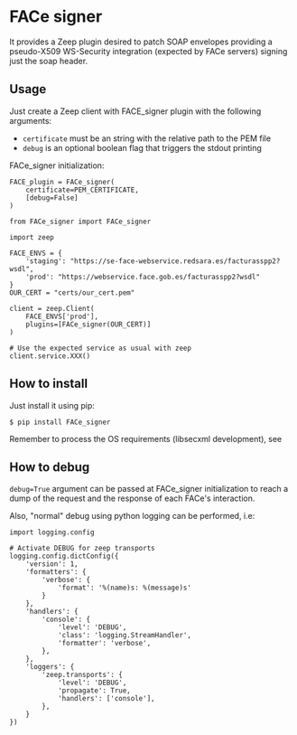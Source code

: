 # FACe signer

It provides a Zeep plugin desired to patch SOAP envelopes providing a pseudo-X509 WS-Security integration (expected by FACe servers) signing just the soap header.

## Usage

Just create a Zeep client with FACE_signer plugin with the following arguments:
  - `certificate` must be an string with the relative path to the PEM file
  - `debug` is an optional boolean flag that triggers the stdout printing

FACe_signer initialization:
```
FACE_plugin = FACe_signer(
    certificate=PEM_CERTIFICATE,
    [debug=False]
)
```


```
from FACe_signer import FACe_signer

import zeep

FACE_ENVS = {
    'staging': "https://se-face-webservice.redsara.es/facturasspp2?wsdl",
    'prod': "https://webservice.face.gob.es/facturasspp2?wsdl"
}
OUR_CERT = "certs/our_cert.pem"

client = zeep.Client(
    FACE_ENVS['prod'],
    plugins=[FACe_signer(OUR_CERT)]
)

# Use the expected service as usual with zeep
client.service.XXX()

```

## How to install

Just install it using pip:

``` 
$ pip install FACe_signer
``` 

Remember to process the OS requirements (libsecxml development), see [](requirements_os.txt)


## How to debug

`debug=True` argument can be passed at FACe_signer initialization to reach a dump of the request and the response of each FACe's interaction.

Also, "normal" debug using python logging can be performed, i.e:

```
import logging.config

# Activate DEBUG for zeep transports
logging.config.dictConfig({
    'version': 1,
    'formatters': {
        'verbose': {
            'format': '%(name)s: %(message)s'
        }
    },
    'handlers': {
        'console': {
            'level': 'DEBUG',
            'class': 'logging.StreamHandler',
            'formatter': 'verbose',
        },
    },
    'loggers': {
        'zeep.transports': {
            'level': 'DEBUG',
            'propagate': True,
            'handlers': ['console'],
        },
    }
})
```

